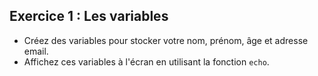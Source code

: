 ## Exercice 1 : Les variables

- Créez des variables pour stocker votre nom, prénom, âge et adresse email.
- Affichez ces variables à l'écran en utilisant la fonction `echo`.